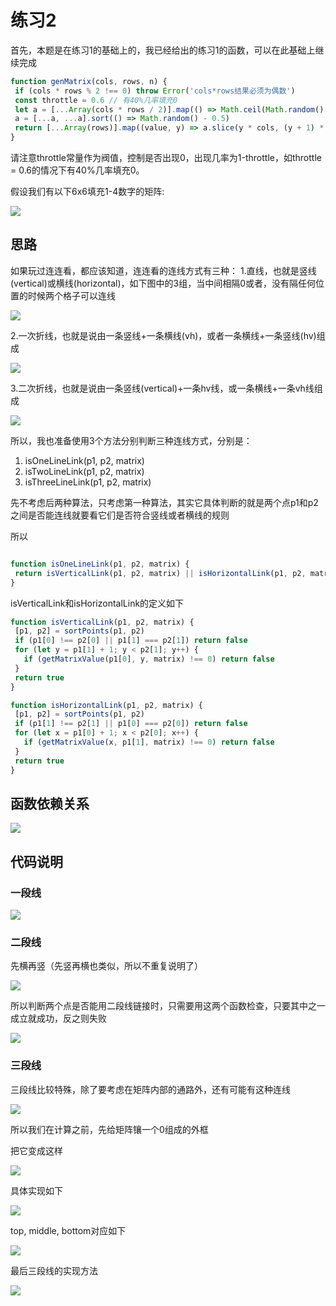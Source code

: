 # 练习2

首先，本题是在练习1的基础上的，我已经给出的练习1的函数，可以在此基础上继续完成

```js
function genMatrix(cols, rows, n) {
 if (cols * rows % 2 !== 0) throw Error('cols*rows结果必须为偶数')
 const throttle = 0.6 // 有40%几率填充0
 let a = [...Array(cols * rows / 2)].map(() => Math.ceil(Math.random() > throttle ? 0 : Math.random() * n))
 a = [...a, ...a].sort(() => Math.random() - 0.5)
 return [...Array(rows)].map((value, y) => a.slice(y * cols, (y + 1) * cols))
}
```

请注意throttle常量作为阀值，控制是否出现0，出现几率为1-throttle，如throttle = 0.6的情况下有40%几率填充0。

假设我们有以下6x6填充1-4数字的矩阵:

![](https://ws3.sinaimg.cn/large/006tKfTcgy1fp2bauuthbj309608waa4.jpg)

## 思路

如果玩过连连看，都应该知道，连连看的连线方式有三种：
1.直线，也就是竖线(vertical)或横线(horizontal)，如下图中的3组，当中间相隔0或者，没有隔任何位置的时候两个格子可以连线

![](https://ws3.sinaimg.cn/large/006tKfTcgy1fp2ba3lcbxj309408uglo.jpg)


2.一次折线，也就是说由一条竖线+一条横线(vh)，或者一条横线+一条竖线(hv)组成

![](https://ws4.sinaimg.cn/large/006tKfTcgy1fp2b8t476jj30lw08nq3f.jpg)


3.二次折线，也就是说由一条竖线(vertical)+一条hv线，或一条横线+一条vh线组成

![](https://ws1.sinaimg.cn/large/006tNc79gy1fp2be1tgz9j30iv094aae.jpg)

所以，我也准备使用3个方法分别判断三种连线方式，分别是：

1. isOneLineLink(p1, p2, matrix)
2. isTwoLineLink(p1, p2, matrix)
3. isThreeLineLink(p1, p2, matrix)

先不考虑后两种算法，只考虑第一种算法，其实它具体判断的就是两个点p1和p2之间是否能连线就要看它们是否符合竖线或者横线的规则

所以

```js

function isOneLineLink(p1, p2, matrix) {
 return isVerticalLink(p1, p2, matrix) || isHorizontalLink(p1, p2, matrix)
}

```

isVerticalLink和isHorizontalLink的定义如下

```js
function isVerticalLink(p1, p2, matrix) {
 [p1, p2] = sortPoints(p1, p2)
 if (p1[0] !== p2[0] || p1[1] === p2[1]) return false
 for (let y = p1[1] + 1; y < p2[1]; y++) {
   if (getMatrixValue(p1[0], y, matrix) !== 0) return false
 }
 return true
}

function isHorizontalLink(p1, p2, matrix) {
 [p1, p2] = sortPoints(p1, p2)
 if (p1[1] !== p2[1] || p1[0] === p2[0]) return false
 for (let x = p1[0] + 1; x < p2[0]; x++) {
   if (getMatrixValue(x, p1[1], matrix) !== 0) return false
 }
 return true
}
```

## 函数依赖关系

![](https://ws4.sinaimg.cn/large/006tKfTcgy1fp4klt5w9aj30tk0dawgo.jpg)

## 代码说明

### 一段线

![](https://ws3.sinaimg.cn/large/006tKfTcly1fp4kxuymcpj30mn0gin16.jpg)

### 二段线

先横再竖（先竖再横也类似，所以不重复说明了）

![](https://ws3.sinaimg.cn/large/006tKfTcgy1fp4l69ux6wj30lh0g5djc.jpg)

所以判断两个点是否能用二段线链接时，只需要用这两个函数检查，只要其中之一成立就成功，反之则失败

![](https://ws1.sinaimg.cn/large/006tKfTcgy1fp4l9h92eej30h003hwf0.jpg)

### 三段线

三段线比较特殊，除了要考虑在矩阵内部的通路外，还有可能有这种连线

![](https://ws1.sinaimg.cn/large/006tKfTcgy1fp4lbhqkchj309t09b0st.jpg)

所以我们在计算之前，先给矩阵镶一个0组成的外框

把它变成这样

![](https://ws3.sinaimg.cn/large/006tKfTcgy1fp4lgbdum9j30bw0bmt8x.jpg)

具体实现如下

![](https://ws1.sinaimg.cn/large/006tKfTcgy1fp4lnyf3rpj30py05iq4p.jpg)

top, middle, bottom对应如下

![](https://ws1.sinaimg.cn/large/006tKfTcgy1fp4lpx5ginj30k20dydgm.jpg)

最后三段线的实现方法

![](https://ws2.sinaimg.cn/large/006tKfTcly1fp4m15jjnij30ql0kp78c.jpg)
